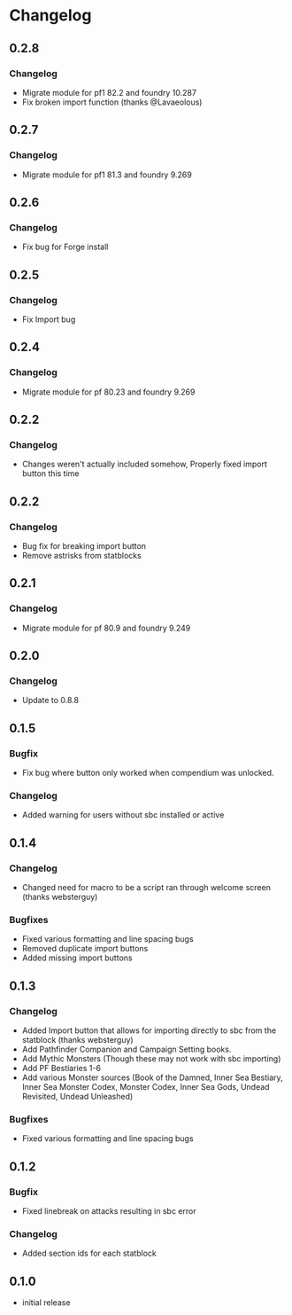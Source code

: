 # Changelog

## 0.2.8
### Changelog
* Migrate module for pf1 82.2 and foundry 10.287
* Fix broken import function (thanks @Lavaeolous)

## 0.2.7
### Changelog
* Migrate module for pf1 81.3 and foundry 9.269

## 0.2.6
### Changelog
* Fix bug for Forge install

## 0.2.5
### Changelog
* Fix Import bug

## 0.2.4
### Changelog
* Migrate module for pf 80.23 and foundry 9.269

## 0.2.2
### Changelog
* Changes weren't actually included somehow, Properly fixed import button this time

## 0.2.2
### Changelog
* Bug fix for breaking import button
* Remove astrisks from statblocks

## 0.2.1
### Changelog
* Migrate module for pf 80.9 and foundry 9.249

## 0.2.0
### Changelog
- Update to 0.8.8

## 0.1.5
### Bugfix
- Fix bug where button only worked when compendium was unlocked.

### Changelog
- Added warning for users without sbc installed or active

## 0.1.4

### Changelog
- Changed need for macro to be a script ran through welcome screen (thanks websterguy)

### Bugfixes
- Fixed various formatting and line spacing bugs
- Removed duplicate import buttons
- Added missing import buttons

## 0.1.3

### Changelog
- Added Import button that allows for importing directly to sbc from the statblock (thanks websterguy)
- Add Pathfinder Companion and Campaign Setting books.
- Add Mythic Monsters (Though these may not work with sbc importing)
- Add PF Bestiaries 1-6
- Add various Monster sources (Book of the Damned, Inner Sea Bestiary, Inner Sea Monster Codex, Monster Codex, Inner Sea Gods, Undead Revisited, Undead Unleashed)

### Bugfixes
- Fixed various formatting and line spacing bugs

## 0.1.2

### Bugfix
- Fixed linebreak on attacks resulting in sbc error

### Changelog
- Added section ids for each statblock

## 0.1.0

- initial release
